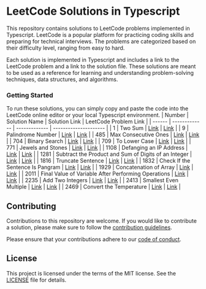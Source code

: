 # LeetCode Solutions in Typescript

This repository contains solutions to LeetCode problems implemented in Typescript. LeetCode is a popular platform for practicing coding skills and preparing for technical interviews. The problems are categorized based on their difficulty level, ranging from easy to hard.

Each solution is implemented in Typescript and includes a link to the LeetCode problem and a link to the solution file. These solutions are meant to be used as a reference for learning and understanding problem-solving techniques, data structures, and algorithms.

### Getting Started

To run these solutions, you can simply copy and paste the code into the LeetCode online editor or your local Typescript environment.
| Number | Solution Name | Solution Link | LeetCode Problem Link |
| ------ | ------------- | ------------- | --------------------- |
| 1 | Two Sum | [Link](https://github.com/YuryFilipovich/typescript_leetcode/blob/master/solutions/1_two_sum.ts) | [Link](https://leetcode.com/problems/two-sum/) |
| 9 | Palindrome Number | [Link](https://github.com/YuryFilipovich/typescript_leetcode/blob/master/solutions/9_palindrome_number.ts) | [Link](https://leetcode.com/problems/palindrome-number/) |
| 485 | Max Consecutive Ones | [Link](https://github.com/YuryFilipovich/typescript_leetcode/blob/master/solutions/485_max_consecutive_ones.ts) | [Link](https://leetcode.com/problems/max-consecutive-ones/) |
| 704 | Binary Search | [Link](https://github.com/YuryFilipovich/typescript_leetcode/blob/master/solutions/704_binary_search.ts) | [Link](https://leetcode.com/problems/binary-search/) |
| 709 | To Lower Case | [Link](https://github.com/YuryFilipovich/typescript_leetcode/blob/master/solutions/709_to_lower_case.ts) | [Link](https://leetcode.com/problems/to-lower-case/) |
| 771 | Jewels and Stones | [Link](https://github.com/YuryFilipovich/typescript_leetcode/blob/master/solutions/771_jewels_and_stones.ts) | [Link](https://leetcode.com/problems/jewels-and-stones/) |
| 1108 | Defanging an IP Address | [Link](https://github.com/YuryFilipovich/typescript_leetcode/blob/master/solutions/1108_defanging_an_ip_address.ts) | [Link](https://leetcode.com/problems/defanging-an-ip-address/) |
| 1281 | Subtract the Product and Sum of Digits of an Integer | [Link](https://github.com/YuryFilipovich/typescript_leetcode/blob/master/solutions/1281_subtract_the_product_and_sum_of_digits_of_an_integer.ts) | [Link](https://leetcode.com/problems/subtract-the-product-and-sum-of-digits-of-an-integer/) |
| 1816 | Truncate Sentence | [Link](https://github.com/YuryFilipovich/typescript_leetcode/blob/master/solutions/1816_truncate_sentence.ts) | [Link](https://leetcode.com/problems/truncate-sentence/) |
| 1832 | Check If the Sentence Is Pangram | [Link](https://github.com/YuryFilipovich/typescript_leetcode/blob/master/solutions/1832_check_if_the_sentence_is_pangram.ts) | [Link](https://leetcode.com/problems/check-if-the-sentence-is-pangram/) |
| 1929 | Concatenation of Array | [Link](https://github.com/YuryFilipovich/typescript_leetcode/blob/master/solutions/1929_concatenation_of_array.ts) | [Link](https://leetcode.com/problems/concatenation-of-array/) |
| 2011 | Final Value of Variable After Performing Operations | [Link](https://github.com/YuryFilipovich/typescript_leetcode/blob/master/solutions/2011_final_value_of_variable_after_perfoming_operations.ts) | [Link](https://leetcode.com/problems/final-value-of-variable-after-performing-operations/) |
| 2235 | Add Two Integers | [Link](https://github.com/YuryFilipovich/typescript_leetcode/blob/master/solutions/2235_add_two_integers.ts) | [Link](https://leetcode.com/problems/add-two-integers/) |
| 2413 | Smallest Even Multiple | [Link](https://github.com/YuryFilipovich/typescript_leetcode/blob/master/solutions/2413_smallest_even_multiple.ts) | [Link](https://leetcode.com/problems/smallest-even-multiple/) |
| 2469 | Convert the Temperature | [Link](https://github.com/YuryFilipovich/typescript_leetcode/blob/master/solutions/2469_convert_the_temperature.ts) | [Link](https://leetcode.com/problems/convert-the-temperature/) |

## Contributing

Contributions to this repository are welcome. If you would like to contribute a solution, please make sure to follow the [contribution guidelines](https://github.com/YuryFilipovich/typescript_leetcode/blob/master/contribution_guidlines.md).

Please ensure that your contributions adhere to our [code of conduct](https://github.com/YuryFilipovich/typescript_leetcode/blob/master/code_of_conduct.md).


## License

This project is licensed under the terms of the MIT license. See the [LICENSE](https://github.com/YuryFilipovich/typescript_leetcode/blob/master/license.md) file for details.
